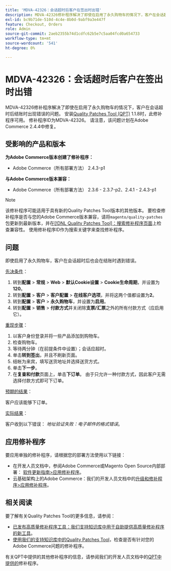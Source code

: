 ```yaml
---
title: 'MDVA-42326：会话超时后客户在签出时出错'
description: MDVA-42326修补程序解决了即使在启用了永久购物车的情况下，客户在会话超时后结账时出现错误的问题。 安装[Quality Patches Tool (QPT)](/help/announcements/adobe-commerce-announcements/magento-quality-patches-released-new-tool-to-self-serve-quality-patches.md) 1.1.8后，即可使用此修补程序。 修补程序ID为MDVA-42326。 请注意，该问题计划在Adobe Commerce 2.4.4中修复。
exl-id: bc9b71de-510d-4c4e-8b0d-9abf9a3e447f
feature: Checkout, Orders
role: Admin
source-git-commit: 2aeb2355b74d1cdfc62b5e7c5aa04fcd0a654733
workflow-type: tm+mt
source-wordcount: '541'
ht-degree: 0%

---
```


# MDVA-42326：会话超时后客户在签出时出错

MDVA-42326修补程序解决了即使在启用了永久购物车的情况下，客户在会话超时后结账时出现错误的问题。 安装[Quality Patches Tool (QPT)](/help/announcements/adobe-commerce-announcements/magento-quality-patches-released-new-tool-to-self-serve-quality-patches.md) 1.1.8时，此修补程序可用。 修补程序ID为MDVA-42326。 请注意，该问题计划在Adobe Commerce 2.4.4中修复。

## 受影响的产品和版本

**为Adobe Commerce版本创建了修补程序：**

* Adobe Commerce（所有部署方法） 2.4.3-p1

**与Adobe Commerce版本兼容：**

* Adobe Commerce（所有部署方法） 2.3.6 - 2.3.7-p2、2.4.1 - 2.4.3-p1

>[!NOTE]
>
>该修补程序可能适用于具有新的Quality Patches Tool版本的其他版本。 要检查修补程序是否与您的Adobe Commerce版本兼容，请将`magento/quality-patches`包更新到最新版本，并在[[!DNL Quality Patches Tool]：搜索修补程序页面](https://experienceleague.adobe.com/tools/commerce-quality-patches/index.html)上检查兼容性。 使用修补程序ID作为搜索关键字来查找修补程序。

## 问题

即使启用了永久购物车，客户在会话超时后也会在结账时遇到错误。

<u>先决条件</u>：

1. 转到&#x200B;**配置** > **常规** > **Web** > **默认Cookie设置** > **Cookie生命周期**，并设置为&#x200B;**120**。
1. 转到&#x200B;**配置** > **客户** > **客户配置** > **在线客户选项**，并将这两个值都设置为&#x200B;**2**。
1. 转到&#x200B;**配置** > **客户** > **永久购物车**，并设置为&#x200B;**启用**。
1. 转到&#x200B;**配置** > **销售** > **付款方式**&#x200B;并关闭除&#x200B;**支票/汇票**&#x200B;之外的所有付款方式（应启用它）。

<u>重现步骤</u>：

1. 以客户身份登录并将一些产品添加到购物车。
1. 检查购物车。
1. 等待两分钟（在前提条件中设置）；会话应超时。
1. 单击&#x200B;**转到签出**，并且不刷新页面。
1. 结帐为来宾，填写送货地址并选择送货方式。
1. 单击&#x200B;**下一步**。
1. 在&#x200B;**复查和付款**&#x200B;页面上，单击&#x200B;**下订单**。 由于只允许一种付款方式，因此客户无需选择付款方式即可下订单。

<u>预期的结果</u>：

客户应该能够下订单。

<u>实际结果</u>：

客户收到以下错误： *地址验证失败：电子邮件的格式错误*。

## 应用修补程序

要应用单独的修补程序，请根据您的部署方法使用以下链接：

* 在开发人员文档中，参阅Adobe Commerce或Magento Open Source内部部署： [软件更新指南>应用修补程序](https://experienceleague.adobe.com/en/docs/commerce-operations/tools/quality-patches-tool/usage)。
* 云基础架构上的Adobe Commerce：我们的开发人员文档中的[升级和修补程序>应用修补程序](https://experienceleague.adobe.com/en/docs/commerce-cloud-service/user-guide/develop/upgrade/apply-patches)。

## 相关阅读

要了解有关Quality Patches Tool的更多信息，请参阅：

* [已发布高质量修补程序工具：我们支持知识库中用于自助提供高质量修补程序的新工具](/help/announcements/adobe-commerce-announcements/magento-quality-patches-released-new-tool-to-self-serve-quality-patches.md)。
* [使用我们的支持知识库中的Quality Patches Tool](/help/support-tools/patches-available-in-qpt-tool/check-patch-for-magento-issue-with-magento-quality-patches.md)，检查是否有针对您的Adobe Commerce问题的修补程序。

有关QPT中提供的其他修补程序的信息，请参阅我们的开发人员文档中的[QPT中提供的](https://experienceleague.adobe.com/tools/commerce-quality-patches/index.html)修补程序。
